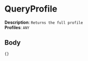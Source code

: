 # QueryProfile

**Description**: `Returns the full profile` \
**Profiles**: `ANY`

## Body
```js
{}
```
